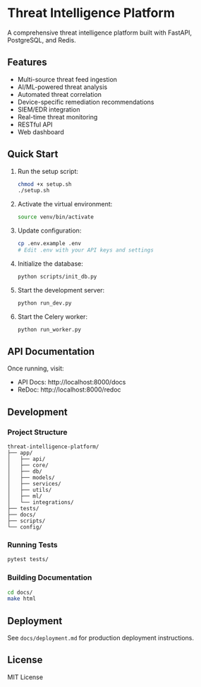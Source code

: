 # Threat Intelligence Platform

A comprehensive threat intelligence platform built with FastAPI, PostgreSQL, and Redis.

## Features

- Multi-source threat feed ingestion
- AI/ML-powered threat analysis
- Automated threat correlation
- Device-specific remediation recommendations
- SIEM/EDR integration
- Real-time threat monitoring
- RESTful API
- Web dashboard

## Quick Start

1. Run the setup script:
   ```bash
   chmod +x setup.sh
   ./setup.sh
   ```

2. Activate the virtual environment:
   ```bash
   source venv/bin/activate
   ```

3. Update configuration:
   ```bash
   cp .env.example .env
   # Edit .env with your API keys and settings
   ```

4. Initialize the database:
   ```bash
   python scripts/init_db.py
   ```

5. Start the development server:
   ```bash
   python run_dev.py
   ```

6. Start the Celery worker:
   ```bash
   python run_worker.py
   ```

## API Documentation

Once running, visit:
- API Docs: http://localhost:8000/docs
- ReDoc: http://localhost:8000/redoc

## Development

### Project Structure
```
threat-intelligence-platform/
├── app/
│   ├── api/
│   ├── core/
│   ├── db/
│   ├── models/
│   ├── services/
│   ├── utils/
│   ├── ml/
│   └── integrations/
├── tests/
├── docs/
├── scripts/
└── config/
```

### Running Tests
```bash
pytest tests/
```

### Building Documentation
```bash
cd docs/
make html
```

## Deployment

See `docs/deployment.md` for production deployment instructions.

## License

MIT License
